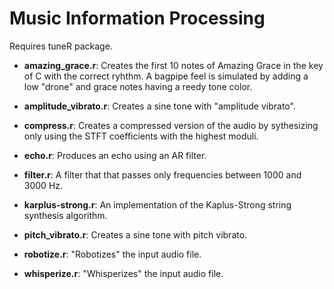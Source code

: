# Music Information Processing

Requires tuneR package.

* __amazing_grace.r__: Creates the first 10 notes of Amazing Grace in the key of C with the correct ryhthm. A bagpipe feel is simulated by adding a low "drone" and grace notes having a reedy tone color.

* __amplitude_vibrato.r__: Creates a sine tone with "amplitude vibrato".

* __compress.r__: Creates a compressed version of the audio by sythesizing only using the STFT coefficients with the highest moduli.

* __echo.r__: Produces an echo using an AR filter.

* __filter.r__: A filter that that passes only frequencies between 1000 and 3000 Hz.

* __karplus-strong.r__: An implementation of the Kaplus-Strong string synthesis algorithm.

* __pitch_vibrato.r__: Creates a sine tone with pitch vibrato.

* __robotize.r__: "Robotizes" the input audio file.

* __whisperize.r__: "Whisperizes" the input audio file.
